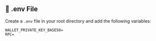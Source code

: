 ## 📄 .env File

Create a `.env` file in your root directory and add the following variables:

```env
WALLET_PRIVATE_KEY_BASE58=
RPC=
